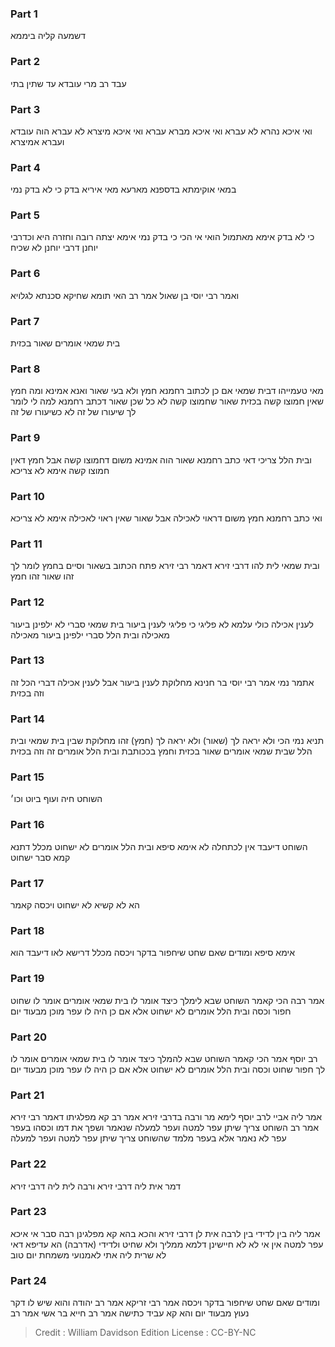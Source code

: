 
### Part 1
דשמעה קליה ביממא 

### Part 2
עבד רב מרי עובדא עד שתין בתי 

### Part 3
ואי איכא נהרא לא עברא ואי איכא מברא עברא ואי איכא מיצרא לא עברא הוה עובדא ועברא אמיצרא 

### Part 4
במאי אוקימתא בדספנא מארעא מאי איריא בדק כי לא בדק נמי 

### Part 5
כי לא בדק אימא מאתמול הואי אי הכי כי בדק נמי אימא יצתה רובה וחזרה היא וכדרבי יוחנן דרבי יוחנן לא שכיח

### Part 6
ואמר רבי יוסי בן שאול אמר רב האי תומא שחיקא סכנתא לגלויא 

### Part 7
בית שמאי אומרים שאור בכזית 

### Part 8
מאי טעמייהו דבית שמאי אם כן לכתוב רחמנא חמץ ולא בעי שאור ואנא אמינא ומה חמץ שאין חמוצו קשה בכזית שאור שחמוצו קשה לא כל שכן שאור דכתב רחמנא למה לי לומר לך שיעורו של זה לא כשיעורו של זה 

### Part 9
ובית הלל צריכי דאי כתב רחמנא שאור הוה אמינא משום דחמוצו קשה אבל חמץ דאין חמוצו קשה אימא לא צריכא 

### Part 10
ואי כתב רחמנא חמץ משום דראוי לאכילה אבל שאור שאין ראוי לאכילה אימא לא צריכא

### Part 11
ובית שמאי לית להו דרבי זירא דאמר רבי זירא פתח הכתוב בשאור וסיים בחמץ לומר לך זהו שאור זהו חמץ 

### Part 12
לענין אכילה כולי עלמא לא פליגי כי פליגי לענין ביעור בית שמאי סברי לא ילפינן ביעור מאכילה ובית הלל סברי ילפינן ביעור מאכילה 

### Part 13
אתמר נמי אמר רבי יוסי בר חנינא מחלוקת לענין ביעור אבל לענין אכילה דברי הכל זה וזה בכזית 

### Part 14
תניא נמי הכי ולא יראה לך (שאור) ולא יראה לך (חמץ) זהו מחלוקת שבין בית שמאי ובית הלל שבית שמאי אומרים שאור בכזית וחמץ בככותבת ובית הלל אומרים זה וזה בכזית

### Part 15
השוחט חיה ועוף ביוט וכו׳ 

### Part 16
השוחט דיעבד אין לכתחלה לא אימא סיפא ובית הלל אומרים לא ישחוט מכלל דתנא קמא סבר ישחוט

### Part 17
הא לא קשיא לא ישחוט ויכסה קאמר 

### Part 18
אימא סיפא ומודים שאם שחט שיחפור בדקר ויכסה מכלל דרישא לאו דיעבד הוא 

### Part 19
אמר רבה הכי קאמר השוחט שבא לימלך כיצד אומר לו בית שמאי אומרים אומר לו שחוט חפור וכסה ובית הלל אומרים לא ישחוט אלא אם כן היה לו עפר מוכן מבעוד יום 

### Part 20
רב יוסף אמר הכי קאמר השוחט שבא להמלך כיצד אומר לו בית שמאי אומרים אומר לו לך חפור שחוט וכסה ובית הלל אומרים לא ישחוט אלא אם כן היה לו עפר מוכן מבעוד יום

### Part 21
אמר ליה אביי לרב יוסף לימא מר ורבה בדרבי זירא אמר רב קא מפלגיתו דאמר רבי זירא אמר רב השוחט צריך שיתן עפר למטה ועפר למעלה שנאמר ושפך את דמו וכסהו בעפר עפר לא נאמר אלא בעפר מלמד שהשוחט צריך שיתן עפר למטה ועפר למעלה 

### Part 22
דמר אית ליה דרבי זירא ורבה לית ליה דרבי זירא

### Part 23
אמר ליה בין לדידי בין לרבה אית לן דרבי זירא והכא בהא קא מפלגינן רבה סבר אי איכא עפר למטה אין אי לא לא חיישינן דלמא ממליך ולא שחיט ולדידי (אדרבה) הא עדיפא דאי לא שרית ליה אתי לאמנועי משמחת יום טוב 

### Part 24
ומודים שאם שחט שיחפור בדקר ויכסה אמר רבי זריקא אמר רב יהודה והוא שיש לו דקר נעוץ מבעוד יום והא קא עביד כתישה אמר רב חייא בר אשי אמר רב 

>Credit : William Davidson Edition
>License : CC-BY-NC
